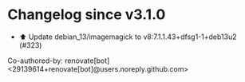 # Changelog since v3.1.0
- ⬆️ Update debian_13/imagemagick to v8:7.1.1.43+dfsg1-1+deb13u2 (#323)

Co-authored-by: renovate[bot] <29139614+renovate[bot]@users.noreply.github.com> 
